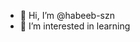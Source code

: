 - 👋 Hi, I’m @habeeb-szn
- 👀 I’m interested in learning

<!---
habeeb-szn/habeeb-szn is a ✨ special ✨ repository because its `README.md` (this file) appears on your GitHub profile.
You can click the Preview link to take a look at your changes.
--->
